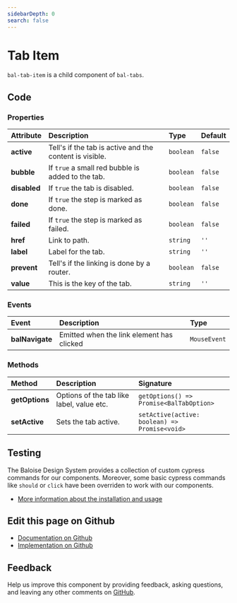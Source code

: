 ```yaml
---
sidebarDepth: 0
search: false
---
```



# Tab Item

`bal-tab-item` is a child component of `bal-tabs`.




<ClientOnly><docs-component-tabs></docs-component-tabs></ClientOnly>

<!-- docs:child of bal-tabs -->


## Code



### Properties


| Attribute    | Description                                             | Type                 | Default            |
| :----------- | :------------------------------------------------------ | :------------------- | :----------------- |
| **active**   | Tell's if the tab is active and the content is visible. | <code>boolean</code> | <code>false</code> |
| **bubble**   | If `true` a small red bubble is added to the tab.       | <code>boolean</code> | <code>false</code> |
| **disabled** | If `true` the tab is disabled.                          | <code>boolean</code> | <code>false</code> |
| **done**     | If `true` the step is marked as done.                   | <code>boolean</code> | <code>false</code> |
| **failed**   | If `true` the step is marked as failed.                 | <code>boolean</code> | <code>false</code> |
| **href**     | Link to path.                                           | <code>string</code>  | <code>''</code>    |
| **label**    | Label for the tab.                                      | <code>string</code>  | <code>''</code>    |
| **prevent**  | Tell's if the linking is done by a router.              | <code>boolean</code> | <code>false</code> |
| **value**    | This is the key of the tab.                             | <code>string</code>  | <code>''</code>    |

### Events


| Event           | Description                               | Type                    |
| :-------------- | :---------------------------------------- | :---------------------- |
| **balNavigate** | Emitted when the link element has clicked | <code>MouseEvent</code> |

### Methods


| Method         | Description                               | Signature                                                            |
| :------------- | :---------------------------------------- | :------------------------------------------------------------------- |
| **getOptions** | Options of the tab like label, value etc. | <code>getOptions() =&#62; Promise&#60;BalTabOption&#62;</code>       |
| **setActive**  | Sets the tab active.                      | <code>setActive(active: boolean) =&#62; Promise&#60;void&#62;</code> |

## Testing

The Baloise Design System provides a collection of custom cypress commands for our components. Moreover, some basic cypress commands like `should` or `click` have been overriden to work with our components.

- [More information about the installation and usage](/components/tooling/testing.html)



## Edit this page on Github

* [Documentation on Github](https://github.com/baloise/design-system/blob/master/docs/src/components/components/bal-tab-item.md)
* [Implementation on Github](https://github.com/baloise/design-system/blob/master/packages/components/src/components/bal-tab-item)

## Feedback

Help us improve this component by providing feedback, asking questions, and leaving any other comments on [GitHub](https://github.com/baloise/design-system/issues/new).

